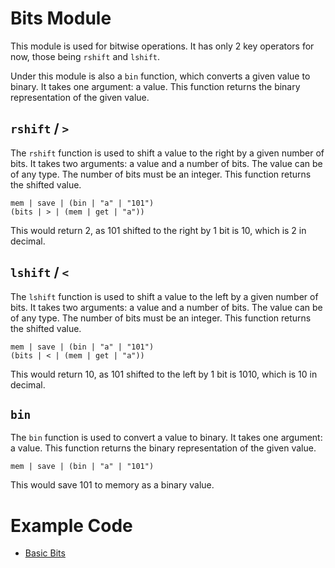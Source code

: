 # Bits Module
This module is used for bitwise operations. It has only 2 key operators for now, those being `rshift` and `lshift`.

Under this module is also a `bin` function, which converts a given value to binary. It takes one argument: a value. This function returns the binary representation of the given value.

## `rshift` / `>`
The `rshift` function is used to shift a value to the right by a given number of bits. It takes two arguments: a value and a number of bits. The value can be of any type. The number of bits must be an integer. This function returns the shifted value.

```grap
mem | save | (bin | "a" | "101")
(bits | > | (mem | get | "a"))
```

This would return 2, as 101 shifted to the right by 1 bit is 10, which is 2 in decimal.


## `lshift` / `<`
The `lshift` function is used to shift a value to the left by a given number of bits. It takes two arguments: a value and a number of bits. The value can be of any type. The number of bits must be an integer. This function returns the shifted value.

```grap
mem | save | (bin | "a" | "101")
(bits | < | (mem | get | "a"))
```

This would return 10, as 101 shifted to the left by 1 bit is 1010, which is 10 in decimal.

## `bin`
The `bin` function is used to convert a value to binary. It takes one argument: a value. This function returns the binary representation of the given value.

```grap
mem | save | (bin | "a" | "101")
```

This would save 101 to memory as a binary value.

# Example Code
+ [Basic Bits](../demos/bits.grap)